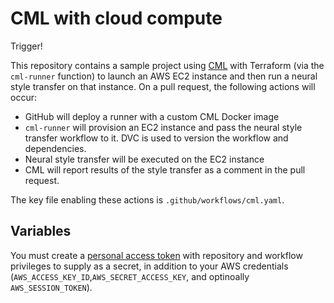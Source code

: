 # CML with cloud compute

Trigger!

This repository contains a sample project using [CML](https://github.com/iterative/cml) with Terraform (via the `cml-runner` function) to launch an AWS EC2 instance and then run a neural style transfer on that instance. On a pull request, the following actions will occur:
- GitHub will deploy a runner with a custom CML Docker image
- `cml-runner` will provision an EC2 instance and pass the neural style transfer workflow to it. DVC is used to version the workflow and dependencies. 
- Neural style transfer will be executed on the EC2 instance 
- CML will report results of the style transfer as a comment in the pull request. 

The key file enabling these actions is `.github/workflows/cml.yaml`.

## Variables
You must create a [personal access token](https://docs.github.com/en/github/authenticating-to-github/creating-a-personal-access-token) with repository and workflow privileges to supply as a secret, in addition to your AWS credentials (`AWS_ACCESS_KEY_ID`,`AWS_SECRET_ACCESS_KEY`, and optinoally `AWS_SESSION_TOKEN`).
